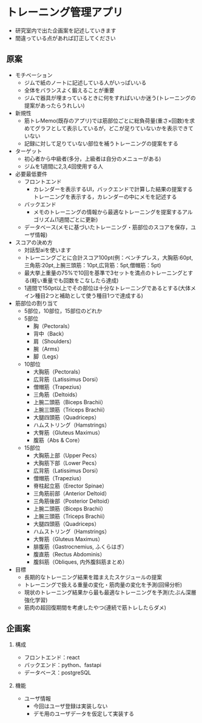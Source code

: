 # トレーニング管理アプリ
- 研究室内で出た企画案を記述していきます
- 間違っている点があれば訂正してください
## 原案
- モチベーション
    - ジムで紙のノートに記述している人がいっぱいいる
    - 全体をバランスよく鍛えることが重要
    - ジムで器具が埋まっているときに何をすればいいか迷う(トレーニングの提案があったらうれしい)
- 新規性
    - 筋トレMemo(既存のアプリ)では筋部位ごとに総負荷量(重さ×回数)を求めてグラフとして表示しているが，どこが足りていないかを表示できていない
    - 記録に対して足りていない部位を補うトレーニングの提案をする
- ターゲット
    - 初心者から中級者(多分，上級者は自分のメニューがある)
    - ジムを1週間に2,3,4回使用する人
- 必要最低要件
    - フロントエンド
        - カレンダーを表示するUI，バックエンドで計算した結果の提案するトレーニングを表示する，カレンダーの中にメモを記述する
    - バックエンド
        - メモのトレーニングの情報から最適なトレーニングを提案するアルゴリズム(1週間ごとに更新)
    - データベース(メモに基づいたトレーニング・筋部位のスコアを保存，ユーザ情報)
- スコアの決め方
    - 対話型aiを使います
    - トレーニングごとに合計スコア100pt(例：ベンチプレス，大胸筋:60pt,三角筋:20pt,上腕三頭筋：10pt,広背筋：5pt,僧帽筋：5pt)
    - 最大挙上重量の75%で10回を基準で3セットを満点のトレーニングとする(軽い重量でも回数をこなしたら達成)
    - 1週間で150pt以上でその部位は十分なトレーニングであるとする(大体メイン種目2つと補助として使う種目1つで達成する)
- 筋部位の割り当て
    - 5部位，10部位，15部位のどれか
    - 5部位
        - 胸（Pectorals）
        - 背中（Back）
        - 肩（Shoulders）
        - 腕（Arms）
        - 脚（Legs）
    - 10部位
        - 大胸筋（Pectorals）
        - 広背筋（Latissimus Dorsi）
        - 僧帽筋（Trapezius）
        - 三角筋（Deltoids）
        - 上腕二頭筋（Biceps Brachii）
        - 上腕三頭筋（Triceps Brachii）
        - 大腿四頭筋（Quadriceps）
        - ハムストリング（Hamstrings）
        - 大臀筋（Gluteus Maximus）
        - 腹筋（Abs & Core）
    - 15部位
        - 大胸筋上部（Upper Pecs）
        - 大胸筋下部（Lower Pecs）
        - 広背筋（Latissimus Dorsi）
        - 僧帽筋（Trapezius）
        - 脊柱起立筋（Erector Spinae）
        - 三角筋前部（Anterior Deltoid）
        - 三角筋後部（Posterior Deltoid）
        - 上腕二頭筋（Biceps Brachii）
        - 上腕三頭筋（Triceps Brachii）
        - 大腿四頭筋（Quadriceps）
        - ハムストリング（Hamstrings）
        - 大臀筋（Gluteus Maximus）
        - 腓腹筋（Gastrocnemius, ふくらはぎ）
        - 腹直筋（Rectus Abdominis）
        - 腹斜筋（Obliques, 内外腹斜筋まとめ）
- 目標
    - 長期的なトレーニング結果を踏まえたスケジュールの提案
    - トレーニングで扱える重量の変化・筋肉量の変化を予測(回帰分析)
    - 現状のトレーニング結果から最も最適なトレーニングを予測(たぶん深層強化学習)
    - 筋肉の超回復期間を考慮したやつ(連続で筋トレしたらダメ)

## 企画案
1. 構成
    - フロントエンド：react
    - バックエンド：python、fastapi
    - データベース：postgreSQL

2. 機能
    - ユーザ情報
        - 今回はユーザ登録は実装しない
        - デモ用のユーザデータを仮定して実装する
